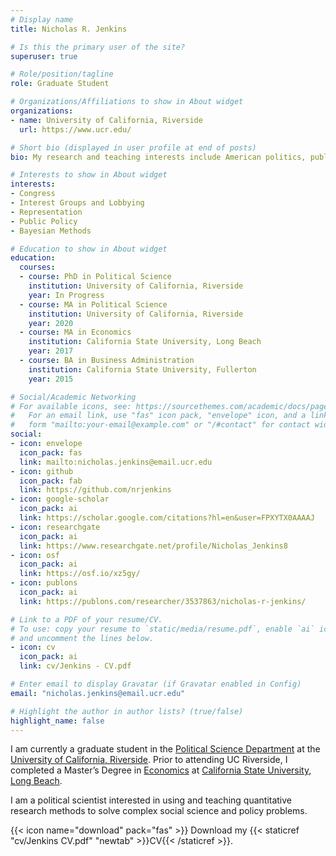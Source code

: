 ```yaml
---
# Display name
title: Nicholas R. Jenkins

# Is this the primary user of the site?
superuser: true

# Role/position/tagline
role: Graduate Student

# Organizations/Affiliations to show in About widget
organizations:
- name: University of California, Riverside
  url: https://www.ucr.edu/

# Short bio (displayed in user profile at end of posts)
bio: My research and teaching interests include American politics, public policy, quantitative methods.

# Interests to show in About widget
interests:
- Congress
- Interest Groups and Lobbying
- Representation
- Public Policy
- Bayesian Methods

# Education to show in About widget
education:
  courses:
  - course: PhD in Political Science
    institution: University of California, Riverside
    year: In Progress
  - course: MA in Political Science
    institution: University of California, Riverside
    year: 2020
  - course: MA in Economics
    institution: California State University, Long Beach
    year: 2017
  - course: BA in Business Administration
    institution: California State University, Fullerton
    year: 2015

# Social/Academic Networking
# For available icons, see: https://sourcethemes.com/academic/docs/page-builder/#icons
#   For an email link, use "fas" icon pack, "envelope" icon, and a link in the
#   form "mailto:your-email@example.com" or "/#contact" for contact widget.
social:
- icon: envelope
  icon_pack: fas
  link: mailto:nicholas.jenkins@email.ucr.edu
- icon: github
  icon_pack: fab
  link: https://github.com/nrjenkins
- icon: google-scholar
  icon_pack: ai
  link: https://scholar.google.com/citations?hl=en&user=FPXYTX0AAAAJ
- icon: researchgate
  icon_pack: ai
  link: https://www.researchgate.net/profile/Nicholas_Jenkins8
- icon: osf
  icon_pack: ai
  link: https://osf.io/xz5gy/
- icon: publons
  icon_pack: ai
  link: https://publons.com/researcher/3537863/nicholas-r-jenkins/

# Link to a PDF of your resume/CV.
# To use: copy your resume to `static/media/resume.pdf`, enable `ai` icons in `params.toml`, 
# and uncomment the lines below.
- icon: cv
  icon_pack: ai
  link: cv/Jenkins - CV.pdf

# Enter email to display Gravatar (if Gravatar enabled in Config)
email: "nicholas.jenkins@email.ucr.edu"

# Highlight the author in author lists? (true/false)
highlight_name: false
---
```


I am currently a graduate student in the [Political Science Department](https://politicalscience.ucr.edu) at the [University of California, Riverside](https://www.ucr.edu). Prior to attending UC Riverside, I completed a Master’s Degree in [Economics](http://www.cla.csulb.edu/departments/economics/) at [California State University, Long Beach](http://www.csulb.edu).

I am a political scientist interested in using and teaching quantitative research methods to solve complex social science and policy problems.

{{< icon name="download" pack="fas" >}} Download my {{< staticref "cv/Jenkins CV.pdf" "newtab" >}}CV{{< /staticref >}}.
